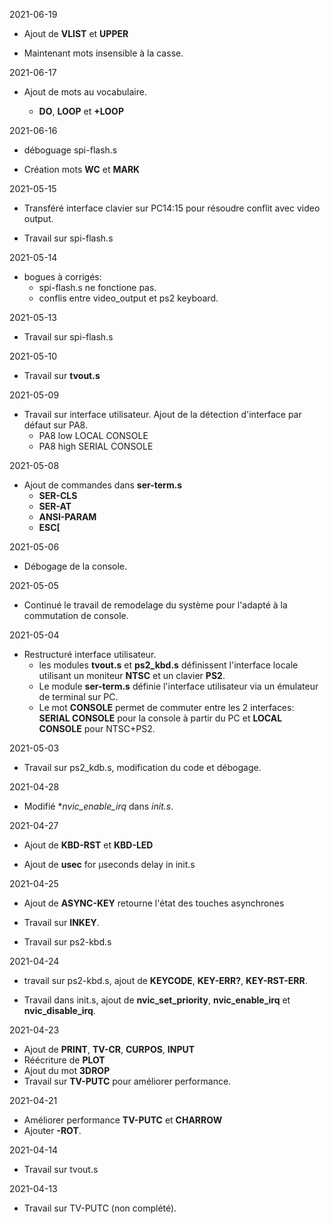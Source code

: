 2021-06-19

* Ajout de **VLIST** et **UPPER** 

* Maintenant mots insensible à la casse. 

2021-06-17 

* Ajout de mots au vocabulaire.

    * **DO**, **LOOP** et **+LOOP** 
    
2021-06-16

* déboguage spi-flash.s

* Création mots **WC** et **MARK** 

2021-05-15

*  Transféré interface clavier sur PC14:15 pour résoudre conflit avec video output.

* Travail sur spi-flash.s

2021-05-14

* bogues à corrigés:
    * spi-flash.s ne fonctione pas. 
    * conflis entre video_output et ps2 keyboard.
    
2021-05-13 

* Travail sur spi-flash.s 

2021-05-10

* Travail sur **tvout.s** 

2021-05-09

* Travail sur interface utilisateur. Ajout de la détection d'interface par défaut sur PA8. 
    * PA8 low  LOCAL CONSOLE 
    * PA8 high SERIAL CONSOLE 

2021-05-08 

*  Ajout de commandes dans **ser-term.s**
    * **SER-CLS**
    * **SER-AT**
    * **ANSI-PARAM**
    * **ESC[**

2021-05-06

* Débogage de la console. 


2021-05-05

* Continué le travail de remodelage du système pour l'adapté à la commutation de console.

2021-05-04

* Restructuré interface utilisateur. 
    * les modules **tvout.s** et **ps2_kbd.s** définissent l'interface locale utilisant un moniteur **NTSC** et un clavier **PS2**.
    * Le module **ser-term.s** définie l'interface utilisateur via un émulateur de terminal sur PC.
    * Le mot **CONSOLE** permet de commuter entre les 2 interfaces: **SERIAL CONSOLE** pour la console à partir du PC  et **LOCAL CONSOLE** pour NTSC+PS2.

2021-05-03

* Travail sur ps2_kdb.s, modification du code et débogage.

2021-04-28

* Modifié **nvic_enable_irq* dans *init.s*.

2021-04-27

* Ajout de **KBD-RST** et **KBD-LED** 

* Ajout de **usec** for µseconds delay in init.s 

2021-04-25

* Ajout de **ASYNC-KEY** retourne l'état des touches asynchrones 

* Travail sur **INKEY**.

* Travail sur ps2-kbd.s 

2021-04-24

* travail sur ps2-kbd.s, ajout de **KEYCODE**, **KEY-ERR?**, **KEY-RST-ERR**.

* Travail dans init.s, ajout de **nvic_set_priority**, **nvic_enable_irq** et **nvic_disable_irq**. 

2021-04-23

* Ajout de **PRINT**, **TV-CR**, **CURPOS**, **INPUT**
* Réécriture de **PLOT** 
* Ajout du mot **3DROP** 
* Travail sur **TV-PUTC** pour améliorer performance. 

2021-04-21

* Améliorer performance **TV-PUTC** et **CHARROW** 
* Ajouter **-ROT**. 

2021-04-14

* Travail sur tvout.s

2021-04-13

* Travail sur TV-PUTC (non complété).
